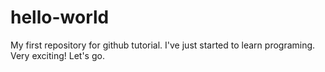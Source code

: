 # hello-world
My first repository for github tutorial.
I've just started to learn programing.
Very exciting! Let's go.
